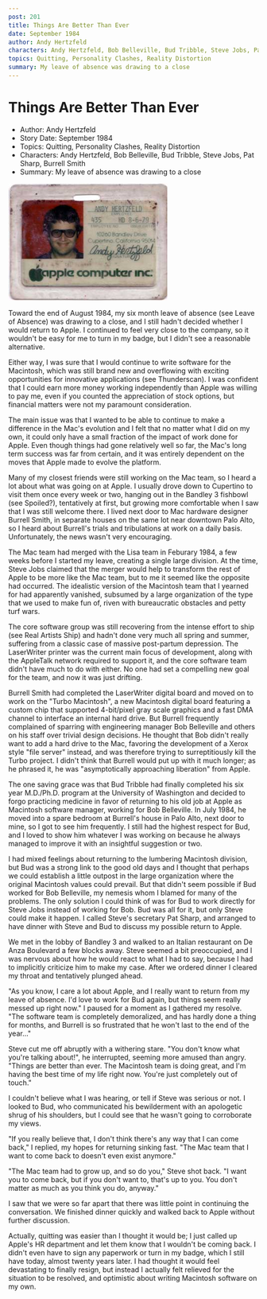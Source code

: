 ```yaml
---
post: 201
title: Things Are Better Than Ever
date: September 1984
author: Andy Hertzfeld
characters: Andy Hertzfeld, Bob Belleville, Bud Tribble, Steve Jobs, Pat Sharp, Burrell Smith
topics: Quitting, Personality Clashes, Reality Distortion
summary: My leave of absence was drawing to a close
---
```


# Things Are Better Than Ever
* Author: Andy Hertzfeld
* Story Date: September 1984
* Topics: Quitting, Personality Clashes, Reality Distortion
* Characters: Andy Hertzfeld, Bob Belleville, Bud Tribble, Steve Jobs, Pat Sharp, Burrell Smith
* Summary: My leave of absence was drawing to a close

![My Apple Badge](images/Macintosh/badge.jpg) 
    
Toward the end of August 1984, my six month leave of absence (see Leave of Absence) was drawing to a close, and I still hadn't decided whether I would return to Apple.  I continued to feel very close to the company, so it wouldn't be easy for me to turn in my badge, but I didn't see a reasonable alternative.

Either way, I was sure that I would continue to write software for the Macintosh, which was still brand new and overflowing with exciting opportunities for innovative applications (see Thunderscan).  I was confident that I could earn more money working independently than Apple was willing to pay me, even if you counted the appreciation of stock options, but financial matters were not my paramount consideration.

The main issue was that I wanted to be able to continue to make a difference in the Mac's evolution and I felt that no matter what I did on my own, it could only have a small fraction of the impact of work done for Apple.  Even though things had gone relatively well so far, the Mac's long term success was far from certain, and it was entirely dependent on the moves that Apple made to evolve the platform.

Many of my closest friends were still working on the Mac team, so I heard a lot about what was going on at Apple.  I usually drove down to Cupertino to visit them once every week or two, hanging out in the Bandley 3 fishbowl (see Spoiled?), tentatively at first, but growing more comfortable when I saw that I was still welcome there.  I lived next door to Mac hardware designer Burrell Smith, in separate houses on the same lot near downtown Palo Alto, so I heard about Burrell's trials and tribulations at work on a daily basis.  Unfortunately, the news wasn't very encouraging.

The Mac team had merged with the Lisa team in Feburary 1984, a few weeks before I started my leave,  creating a single large division.  At the time, Steve Jobs claimed that the merger would help to transform the rest of Apple to be more like the Mac team, but to me it seemed like the opposite had occurred. The idealistic version of the Macintosh team that I yearned for had apparently vanished, subsumed by a large organization of the type that we used to make fun of, riven with bureaucratic obstacles and petty turf wars.  

The core software group was still recovering from the intense effort to ship (see Real Artists Ship) and hadn't done very much all spring and summer, suffering from a classic case of massive post-partum depression.  The LaserWriter printer was the current main focus of development, along with the AppleTalk network required to support it, and the core software team didn't have much to do with either.  No one had set a compelling new goal for the team, and now it was just drifting.

Burrell Smith had completed the LaserWriter digital board and moved on to work on the "Turbo Macintosh", a new Macintosh digital board featuring a custom chip that supported 4-bit/pixel gray scale graphics and a fast DMA channel to interface an internal hard drive.  But Burrell frequently complained of sparring with engineering manager Bob Belleville and others on his staff over trivial design decisions.  He thought that Bob didn't really want to add a hard drive to the Mac, favoring the development of a Xerox style "file server" instead, and was therefore trying to surreptitiously kill the Turbo project.  I didn't think that Burrell would put up with it much longer; as he phrased it, he was "asymptotically approaching liberation" from Apple.
  
The one saving grace was that Bud Tribble had finally completed his six year M.D./Ph.D. program at the University of Washington and decided to forgo practicing medicine in favor of returning to his old job at Apple as Macintosh software manager, working for Bob Belleville.  In July 1984, he moved into a spare bedroom at Burrell's house in Palo Alto, next door to mine, so I got to see him frequently.  I still had the highest respect for Bud, and I loved to show him whatever I was working on because he always managed to improve it with an insightful suggestion or two.

I had mixed feelings about returning to the lumbering Macintosh division, but Bud was a strong link to the good old days and I thought that perhaps we could establish a little outpost in the large organization where the original Macintosh values could prevail.  But that didn't seem possible if Bud worked for Bob Belleville, my nemesis whom I blamed for many of the problems. The only solution I could think of was for Bud to work directly for Steve Jobs instead of working for Bob.  Bud was all for it, but only Steve could make it happen.  I called Steve's secretary Pat Sharp, and arranged to have dinner with Steve and Bud to discuss my possible return to Apple.

We met in the lobby of Bandley 3 and walked to an Italian restaurant on De Anza Boulevard a few blocks away. Steve seemed a bit preoccupied, and I was nervous about how he would react to what I had to say, because I had to implicitly criticize him to make my case.  After we ordered dinner I cleared my throat and tentatively plunged ahead.

"As you know, I care a lot about Apple, and I really want to return from my leave of absence.  I'd love to work for Bud again, but things seem really messed up right now." I paused for a moment as I gathered my resolve.  "The software team is completely demoralized, and has hardly done a thing for months, and Burrell is so frustrated that he won't last to the end of the year..."

Steve cut me off abruptly with a withering stare.  "You don't know what you're talking about!", he interrupted, seeming more amused than angry.  "Things are better than ever. The Macintosh team is doing great, and I'm having the best time of my life right now.  You're just completely out of touch."

I couldn't believe what I was hearing, or tell if Steve was serious or not.  I looked to Bud, who communicated his bewilderment with an apologetic shrug of his shoulders, but I could see that he wasn't going to corroborate my views.

"If you really believe that, I don't think there's any way that I can come back," I replied, my hopes for returning sinking fast.  "The Mac team that I want to come back to doesn't even exist anymore."

"The Mac team had to grow up, and so do you," Steve shot back.  "I want you to come back, but if you don't want to, that's up to you.  You don't matter as much as you think you do, anyway."

I saw that we were so far apart that there was little point in continuing the conversation.  We finished dinner quickly and walked back to Apple without further discussion.

Actually, quitting was easier than I thought it would be; I just called up Apple's HR department and let them know that I wouldn't be coming back.  I didn't even have to sign any paperwork or turn in my badge, which I still have today, almost twenty years later.  I had thought it would feel devastating to finally resign, but instead I actually felt relieved for the situation to be resolved, and optimistic about writing Macintosh software on my own.